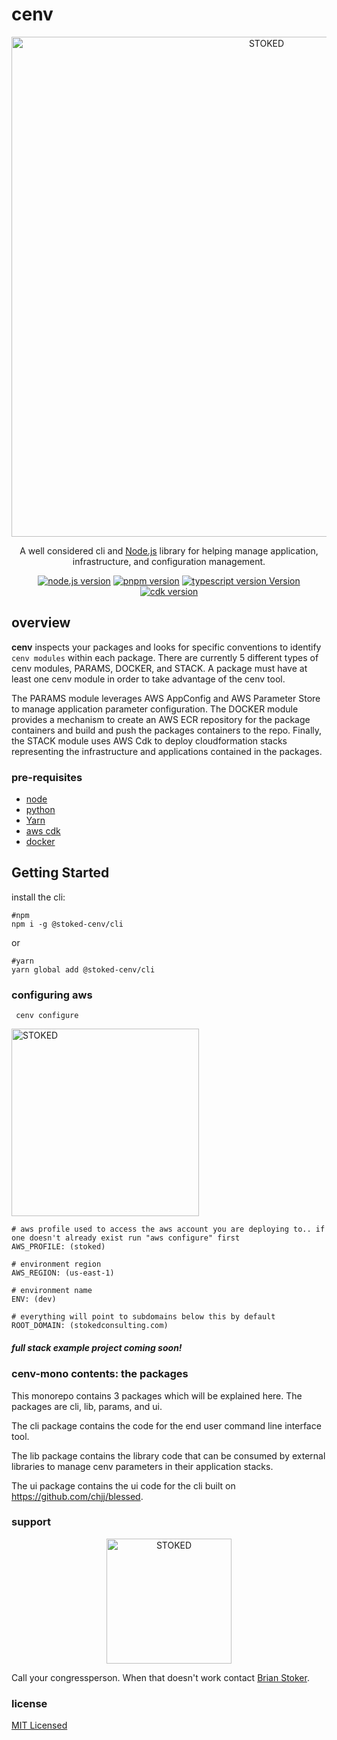 
# cenv

<p align="center">
  <a href="https://cenv-mono-artifacts.s3.amazonaws.com/cenv-deploy-curb-cloud.gif" target="_blank"><picture>
  <source media="(prefers-color-scheme: dark)" srcset="./packages/cli/assets/cenv-deploy.png">
  <img width="800" alt="STOKED" src="./packages/cli/cenv-deploy.png">
</picture></a>
</p>
  <p align="center">A well considered cli and <a href="http://nodejs.org" target="_blank">Node.js</a> library for helping manage application, infrastructure, and configuration management.</p>
  <p align="center">
    <a href="https://nodejs.org/en/download/" target="_blank"><img src="https://img.shields.io/badge/node-18.16.1-gree" alt="node.js version" /></a>
    <a href="https://pnpm.io/installation" target="_blank"><img src="https://img.shields.io/badge/pnpm-8.6.7-orange" alt="pnpm version" /></a>
    <a href="https://www.typescriptlang.org/" target="_blank"><img src="https://img.shields.io/badge/typescript-4.9.5-blue" alt="typescript version Version" /></a> 
    <a href="https://aws.amazon.com/cdk/" target="_blank"><img src="https://img.shields.io/badge/cdk-2.85.0-232f3e" alt="cdk version" /></a>
  </p>
  <!--[![Backers on Open Collective](https://opencollective.com/stoked-cenv/backers/badge.svg)](https://opencollective.com/stoked-cenv#backer)
  [![Sponsors on Open Collective](https://opencollective.com/stoked-cenv/sponsors/badge.svg)](https://opencollective.com/stoked-cenv#sponsor)-->

##  overview

<strong>cenv</strong> inspects your packages and looks for specific conventions to identify `cenv modules` within each package. There are currently 5 different types of cenv modules, PARAMS, DOCKER, and STACK. A package must have at least one cenv module in order to take advantage of the cenv tool.

The PARAMS module leverages AWS AppConfig and AWS Parameter Store to manage application parameter configuration. The DOCKER module provides a mechanism to create an AWS ECR repository for the package containers and build and push the packages containers to the repo. Finally, the STACK module uses AWS Cdk to deploy cloudformation stacks representing the infrastructure and applications contained in the packages.


### pre-requisites

- [node](https://nodejs.org/en/download/)
- [python](https://www.python.org/downloads/)
- [Yarn](https://classic.yarnpkg.com/en/docs/install/#debian-stable)
- [aws cdk](https://aws.amazon.com/cdk/) 
- [docker](https://www.docker.com/products/docker-desktop)

## Getting Started

install the cli:

```shell
#npm
npm i -g @stoked-cenv/cli 
```
or

```shell
#yarn
yarn global add @stoked-cenv/cli 
```

### configuring aws

```shell
 cenv configure
 ```
<picture>
  <source media="(prefers-color-scheme: dark)" srcset="https://cenv-mono-artifacts.s3.amazonaws.com/cenv+config.gif" >
  <img width="300" alt="STOKED" src="https://cenv-mono-artifacts.s3.amazonaws.com/cenv+config.gif">
</picture>

```shell
# aws profile used to access the aws account you are deploying to.. if one doesn't already exist run "aws configure" first
AWS_PROFILE: (stoked)

# environment region
AWS_REGION: (us-east-1)

# environment name
ENV: (dev)

# everything will point to subdomains below this by default
ROOT_DOMAIN: (stokedconsulting.com)
```

##### full stack example project coming soon!

### cenv-mono contents: the packages

This monorepo contains 3 packages which will be explained here. The packages are cli, lib, params, and ui.

The cli package contains the code for the end user command line interface tool.

The lib package contains the library code that can be consumed by external libraries to manage cenv parameters in their application stacks.

The ui package contains the ui code for the cli built on https://github.com/chjj/blessed.

### support

<p align="center">
<a href="http://stokedconsulting.com/" target="blank">
<picture>
  <source media="(prefers-color-scheme: dark)" srcset="./packages/cli/assets/stoked-log.svg![img.png](img.png)">
  <img width="200px" alt="STOKED" src="/packages/cli/assets/stoked-log.svg">
</picture>
</a>
</p>


Call your congressperson. When that doesn't work contact [Brian Stoker](mailto:b@stokedconsulting.com).

### license

[MIT Licensed](https://opensource.org/license/mit/)
